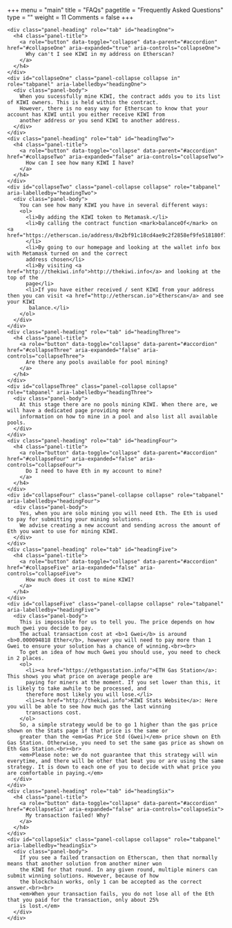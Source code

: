 +++
menu = "main"
title = "FAQs"
pagetitle = "Frequently Asked Questions"
type = ""
weight = 11
Comments = false
+++

<div class="panel-group" id="accordion" role="tablist" aria-multiselectable="true">
  <div class="panel panel-default">

    <div class="panel-heading" role="tab" id="headingOne">
      <h4 class="panel-title">
        <a role="button" data-toggle="collapse" data-parent="#accordion" href="#collapseOne" aria-expanded="true" aria-controls="collapseOne">
          Why can't I see KIWI in my address on Etherscan?
        </a>
      </h4>
    </div>
    <div id="collapseOne" class="panel-collapse collapse in" role="tabpanel" aria-labelledby="headingOne">
      <div class="panel-body">
        When you sucessfully mine KIWI, the contract adds you to its list of KIWI owners. This is held within the contract.
        However, there is no easy way for Etherscan to know that your account has KIWI until you either receive KIWI from
        another address or you send KIWI to another address.
      </div>
    </div>
    <div class="panel-heading" role="tab" id="headingTwo">
      <h4 class="panel-title">
        <a role="button" data-toggle="collapse" data-parent="#accordion" href="#collapseTwo" aria-expanded="false" aria-controls="collapseTwo">
          How can I see how many KIWI I have?
        </a>
      </h4>
    </div>
    <div id="collapseTwo" class="panel-collapse collapse" role="tabpanel" aria-labelledby="headingTwo">
      <div class="panel-body">
        You can see how many KIWI you have in several different ways:
        <ol>
          <li>By adding the KIWI token to Metamask.</li>
          <li>By calling the contract function <mark>balanceOf</mark> on <a href="https://etherscan.io/address/0x2bf91c18cd4ae9c2f2858ef9fe518180f7b5096d#readContract">etherscan</a>.
          </li>
          <li>By going to our homepage and looking at the wallet info box with Metamask turned on and the correct
          address chosen</li>
          <li>By visiting <a href="http://thekiwi.info">http://thekiwi.info</a> and looking at the top of the
          page</li>
          <li>If you have either received / sent KIWI from your address then you can visit <a href="http://etherscan.io">Etherscan</a> and see your KIWI
           balance.</li>
        </ol>  
      </div>
    </div>
    <div class="panel-heading" role="tab" id="headingThree">
      <h4 class="panel-title">
        <a role="button" data-toggle="collapse" data-parent="#accordion" href="#collapseThree" aria-expanded="false" aria-controls="collapseThree">
          Are there any pools available for pool mining?
        </a>
      </h4>
    </div>
    <div id="collapseThree" class="panel-collapse collapse" role="tabpanel" aria-labelledby="headingThree">
      <div class="panel-body">
        At this stage there are no pools mining KIWI. When there are, we will have a dedicated page providing more
        information on how to mine in a pool and also list all available pools.  
      </div>
    </div>
    <div class="panel-heading" role="tab" id="headingFour">
      <h4 class="panel-title">
        <a role="button" data-toggle="collapse" data-parent="#accordion" href="#collapseFour" aria-expanded="false" aria-controls="collapseFour">
          Do I need to have Eth in my account to mine?
        </a>
      </h4>
    </div>
    <div id="collapseFour" class="panel-collapse collapse" role="tabpanel" aria-labelledby="headingFour">
      <div class="panel-body">
        Yes, when you are solo mining you will need Eth. The Eth is used to pay for submitting your mining solutions.
        We advise creating a new account and sending across the amount of Eth you want to use for mining KIWI.  
      </div>
    </div>
    <div class="panel-heading" role="tab" id="headingFive">
      <h4 class="panel-title">
        <a role="button" data-toggle="collapse" data-parent="#accordion" href="#collapseFive" aria-expanded="false" aria-controls="collapseFive">
          How much does it cost to mine KIWI?
        </a>
      </h4>
    </div>
    <div id="collapseFive" class="panel-collapse collapse" role="tabpanel" aria-labelledby="headingFive">
      <div class="panel-body">
        This is impossible for us to tell you. The price depends on how much gwei you decide to pay.
        The actual transaction cost at <b>1 Gwei</b> is around <b>0.000094818 Ether</b>, however you will need to pay more than 1 Gwei to ensure your solution has a chance of winning.<br><br>
        To get an idea of how much Gwei you should use, you need to check in 2 places.
        <ol>
          <li><a href="https://ethgasstation.info/">ETH Gas Station</a>: This shows you what price on average people are
          paying for miners at the moment. If you set lower than this, it is likely to take awhile to be processed, and
          therefore most likely you will lose.</li>
          <li><a href="http://thekiwi.info">KIWI Stats Website</a>: Here you will be able to see how much gas the last winning
          transactions cost.
        </ol>
        So, a simple strategy would be to go 1 higher than the gas price shown on the Stats page if that price is the same or
        greater than the <em>Gas Price Std (Gwei)</em> price shown on Eth Gas Station. Otherwise, you need to set the same gas price as shown on Eth Gas Station.<br><br>
        <em>Please note: we do not guarantee that this strategy will win everytime, and there will be other that beat you or are using the same strategy. It is down to each one of you to decide with what price you are comfortable in paying.</em>
      </div>
    </div>
    <div class="panel-heading" role="tab" id="headingSix">
      <h4 class="panel-title">
        <a role="button" data-toggle="collapse" data-parent="#accordion" href="#collapseSix" aria-expanded="false" aria-controls="collapseSix">
          My transaction failed! Why?
        </a>
      </h4>
    </div>
    <div id="collapseSix" class="panel-collapse collapse" role="tabpanel" aria-labelledby="headingSix">
      <div class="panel-body">
        If you see a failed transaction on Etherscan, then that normally means that another solution from another miner won
        the KIWI for that round. In any given round, multiple miners can submit winning solutions. However, because of how
        the blockchain works, only 1 can be accepted as the correct answer.<br><br>
        <em>When your transaction fails, you do not lose all of the Eth that you paid for the transaction, only about 25%
        is lost.</em>
      </div>
    </div>
  </div>
</div>
